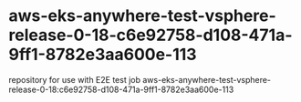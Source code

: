 # aws-eks-anywhere-test-vsphere-release-0-18-c6e92758-d108-471a-9ff1-8782e3aa600e-113
repository for use with E2E test job aws-eks-anywhere-test-vsphere-release-0-18:c6e92758-d108-471a-9ff1-8782e3aa600e-113
